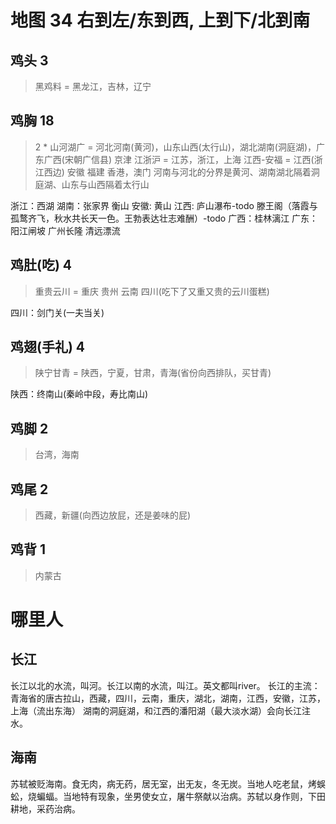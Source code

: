 
# 地图 34 右到左/东到西, 上到下/北到南
## 鸡头 3
> 黑鸡料 = 黑龙江，吉林，辽宁
## 鸡胸 18
> 2 * 山河湖广 = 河北河南(黄河)，山东山西(太行山)，湖北湖南(洞庭湖)，广东广西(宋朝广信县)
> 京津
> 江浙沪 = 江苏，浙江，上海
> 江西-安福 = 江西(浙江西边) 安徽 福建
> 香港，澳门
河南与河北的分界是黄河、湖南湖北隔着洞庭湖、山东与山西隔着太行山

浙江：西湖
湖南：张家界 衡山
安徽: 黄山
江西: 庐山瀑布-todo 滕王阁（落霞与孤鹜齐飞，秋水共长天一色。王勃表达壮志难酬）-todo
广西：桂林漓江
广东：阳江闸坡 广州长隆 清远漂流
## 鸡肚(吃) 4
> 重贵云川 = 重庆 贵州 云南 四川(吃下了又重又贵的云川蛋糕)

四川：剑门关(一夫当关)
## 鸡翅(手礼) 4
> 陕宁甘青 = 陕西，宁夏，甘肃，青海(省份向西排队，买甘青)

陕西：终南山(秦岭中段，寿比南山)
## 鸡脚 2
> 台湾，海南
## 鸡尾 2
> 西藏，新疆(向西边放屁，还是姜味的屁)
## 鸡背 1
> 内蒙古

# 哪里人
## 长江
长江以北的水流，叫河。长江以南的水流，叫江。英文都叫river。
长江的主流：青海省的唐古拉山，西藏，四川，云南，重庆，湖北，湖南，江西，安徽，江苏，上海（流出东海）
湖南的洞庭湖，和江西的潘阳湖（最大淡水湖）会向长江注水。
## 海南
苏轼被贬海南。食无肉，病无药，居无室，出无友，冬无炭。当地人吃老鼠，烤蜈蚣，烧蝙蝠。当地特有现象，坐男使女立，屠牛祭献以治病。苏轼以身作则，下田耕地，采药治病。
